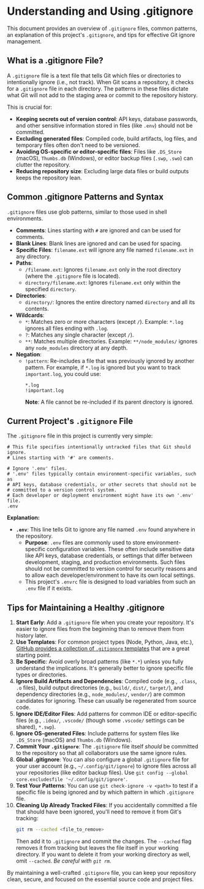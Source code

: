 # Understanding and Using .gitignore

This document provides an overview of `.gitignore` files, common patterns, an explanation of this project's `.gitignore`, and tips for effective Git ignore management.

## What is a .gitignore File?

A `.gitignore` file is a text file that tells Git which files or directories to intentionally ignore (i.e., not track). When Git scans a repository, it checks for a `.gitignore` file in each directory. The patterns in these files dictate what Git will not add to the staging area or commit to the repository history.

This is crucial for:

*   **Keeping secrets out of version control**: API keys, database passwords, and other sensitive information stored in files (like `.env`) should not be committed.
*   **Excluding generated files**: Compiled code, build artifacts, log files, and temporary files often don't need to be versioned.
*   **Avoiding OS-specific or editor-specific files**: Files like `.DS_Store` (macOS), `Thumbs.db` (Windows), or editor backup files (`.swp`, `.swo`) can clutter the repository.
*   **Reducing repository size**: Excluding large data files or build outputs keeps the repository lean.

## Common .gitignore Patterns and Syntax

`.gitignore` files use glob patterns, similar to those used in shell environments.

*   **Comments**: Lines starting with `#` are ignored and can be used for comments.
*   **Blank Lines**: Blank lines are ignored and can be used for spacing.
*   **Specific Files**: `filename.ext` will ignore any file named `filename.ext` in any directory.
*   **Paths**:
    *   `/filename.ext`: Ignores `filename.ext` only in the root directory (where the `.gitignore` file is located).
    *   `directory/filename.ext`: Ignores `filename.ext` only within the specified `directory`.
*   **Directories**:
    *   `directory/`: Ignores the entire directory named `directory` and all its contents.
*   **Wildcards**:
    *   `*`: Matches zero or more characters (except `/`). Example: `*.log` ignores all files ending with `.log`.
    *   `?`: Matches any single character (except `/`).
    *   `**`: Matches multiple directories. Example: `**/node_modules/` ignores any `node_modules` directory at any depth.
*   **Negation**:
    *   `!pattern`: Re-includes a file that was previously ignored by another pattern. For example, if `*.log` is ignored but you want to track `important.log`, you could use:
        ```gitignore
        *.log
        !important.log
        ```
        **Note**: A file cannot be re-included if its parent directory is ignored.

## Current Project's `.gitignore` File

The `.gitignore` file in this project is currently very simple:

```gitignore
# This file specifies intentionally untracked files that Git should ignore.
# Lines starting with '#' are comments.

# Ignore '.env' files.
# '.env' files typically contain environment-specific variables, such as
# API keys, database credentials, or other secrets that should not be
# committed to a version control system.
# Each developer or deployment environment might have its own '.env' file.
.env
```

**Explanation:**

*   **`.env`**: This line tells Git to ignore any file named `.env` found anywhere in the repository.
    *   **Purpose**: `.env` files are commonly used to store environment-specific configuration variables. These often include sensitive data like API keys, database credentials, or settings that differ between development, staging, and production environments. Such files should not be committed to version control for security reasons and to allow each developer/environment to have its own local settings.
    *   This project's `.envrc` file is designed to load variables from such an `.env` file if it exists.

## Tips for Maintaining a Healthy .gitignore

1.  **Start Early**: Add a `.gitignore` file when you create your repository. It's easier to ignore files from the beginning than to remove them from history later.
2.  **Use Templates**: For common project types (Node, Python, Java, etc.), [GitHub provides a collection of `.gitignore` templates](https://github.com/github/gitignore) that are a great starting point.
3.  **Be Specific**: Avoid overly broad patterns (like `*.*`) unless you fully understand the implications. It's generally better to ignore specific file types or directories.
4.  **Ignore Build Artifacts and Dependencies**: Compiled code (e.g., `.class`, `.o` files), build output directories (e.g., `build/`, `dist/`, `target/`), and dependency directories (e.g., `node_modules/`, `vendor/`) are common candidates for ignoring. These can usually be regenerated from source code.
5.  **Ignore IDE/Editor Files**: Add patterns for common IDE or editor-specific files (e.g., `.idea/`, `.vscode/` (though some `.vscode/` settings can be shared), `*.swp`).
6.  **Ignore OS-generated Files**: Include patterns for system files like `.DS_Store` (macOS) and `Thumbs.db` (Windows).
7.  **Commit Your `.gitignore`**: The `.gitignore` file itself *should* be committed to the repository so that all collaborators use the same ignore rules.
8.  **Global .gitignore**: You can also configure a global `.gitignore` file for your user account (e.g., `~/.config/git/ignore`) to ignore files across all your repositories (like editor backup files). Use `git config --global core.excludesfile '~/.config/git/ignore'`.
9.  **Test Your Patterns**: You can use `git check-ignore -v <path>` to test if a specific file is being ignored and by which pattern in which `.gitignore` file.
10. **Cleaning Up Already Tracked Files**: If you accidentally committed a file that should have been ignored, you'll need to remove it from Git's tracking:
    ```bash
    git rm --cached <file_to_remove>
    ```
    Then add it to `.gitignore` and commit the changes. The `--cached` flag removes it from tracking but leaves the file itself in your working directory. If you want to delete it from your working directory as well, omit `--cached`. *Be careful with `git rm`.*

By maintaining a well-crafted `.gitignore` file, you can keep your repository clean, secure, and focused on the essential source code and project files.
